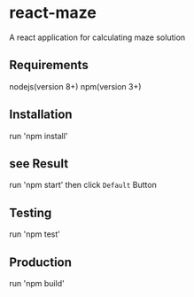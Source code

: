 # react-maze
A react application for calculating maze solution 

## Requirements
nodejs(version 8+)
npm(version 3+)

## Installation
run 'npm install'

## see Result
run 'npm start' then click ```Default``` Button

## Testing
run 'npm test'

## Production
run 'npm build'